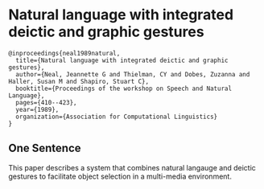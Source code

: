 # Natural language with integrated deictic and graphic gestures

```
@inproceedings{neal1989natural,
  title={Natural language with integrated deictic and graphic gestures},
  author={Neal, Jeannette G and Thielman, CY and Dobes, Zuzanna and Haller, Susan M and Shapiro, Stuart C},
  booktitle={Proceedings of the workshop on Speech and Natural Language},
  pages={410--423},
  year={1989},
  organization={Association for Computational Linguistics}
}
```

## One Sentence
This paper describes a system that combines natural langauge and deictic gestures to facilitate object selection in a multi-media environment.
